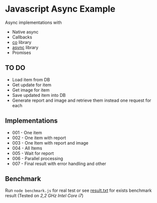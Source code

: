 Javascript Async Example
========================

Async implementations with

* Native async
* Callbacks
* [co](https://www.npmjs.com/package/co) library
* [async](https://www.npmjs.com/package/async) library
* Promises


TO DO
-----

* Load item from DB
* Get update for item
* Get image for item
* Save updated item into DB
* Generate report and image and retrieve them instead one request for each 

Implementations
---------------

* 001 - One item
* 002 - One item with report
* 003 - One Item with report and image
* 004 - All Items
* 005 - Wait for report
* 006 - Parallel processing
* 007 - Final result with error handling and other


Benchmark
---------

Run `node benchmark.js` for real test or see [result.txt](result.txt) for exists benchmark result (Tested on *2,2 GHz Intel Core i7*)